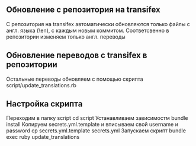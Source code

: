 ## Обновление с репозитория на transifex
С репозитория на transifex автоматически обновляются только файлы с англ. языка (\en), с каждым новым коммитом.
Соответсвенно в репозитории изменяем только англ. переводы

## Обновление переводов с transifex в репозитории
Остальные переводы обновляем с помощью скрипта script/update_translations.rb

## Настройка скрипта
Переходим в папку script
    cd script
Устанавливаем зависимостм
    bundle install
Копируем secrets.yml.template и вписываем свой username и password
    cp secrets.yml.template secrets.yml
Запускаем скрипт
    bundle exec ruby update_translations
